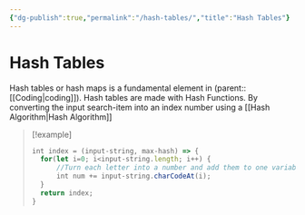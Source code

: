 ```yaml
---
{"dg-publish":true,"permalink":"/hash-tables/","title":"Hash Tables"}
---
```


# Hash Tables
Hash tables or hash maps is a fundamental element in (parent:: [[Coding\|coding]]).
Hash tables are made with Hash Functions. By converting the input search-item into an index number using a [[Hash Algorithm\|Hash Algorithm]]
>[!example]
>```javascript
>int index = (input-string, max-hash) => {
>	for(let i=0; i<input-string.length; i++) {
>		//Turn each letter into a number and add them to one variable to get unique number (hashing algorithm)
>		int num += input-string.charCodeAt(i);
>	}
>	return index;
>}
>```
